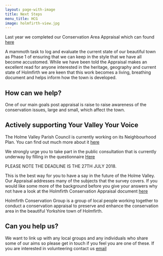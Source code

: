 ```yaml
---
layout: page-with-image
title: Next Steps
menu_title: HCG
image: holmfirth-view.jpg
---
```



Last year we completed our Conservation Area Appraisal which can found [here](/Appraisal/)

A mammoth task to log and evaluate the current state of our beautiful town as Phase 1 of ensuring that we can keep in the style that we have all become accustomed.
While we have been told the Appraisal makes an excellent read for anyone interested in the heritage, geography and current state of Holmfirth we are keen that this work becomes a living, breathing document and helps inform how the town is developed. 

## How can we help?
One of our main goals post appraisal is raise to raise awareness of the conservation issues, large and small, which affect the town.




## Actively supporting Your Valley Your Voice
The Holme Valley Parish Council is currently working on its Neighbourhood Plan.  You can find out much more about it [here]( https://www.holmevalleyparishcouncil.gov.uk/np/)

We strongly urge you to take part in the public consultation that is currently underway by filling in the questionnaire [Here](https://www.surveymonkey.co.uk/r/holmevalleyndp)

PLEASE NOTE THE DEADLINE IS THE 27TH JULY 2018.  

This is the best way for you to have a say in the future of the Holme Valley.  Our Appraisal addresses many of the subjects that the survey covers.  If you would like some more of the background before you give your answers why not have a look at the Holmfirth Conservation Appraisal document [here](/Appraisal/)

Holmfirth Conservation Group is a group of local people working together to conduct a conservation appraisal to preserve and enhance the
conservation area in the beautiful Yorkshire town of Holmfirth.



## Can you help us?
We want to link up with any local groups and any individuals who share some of our aims so please get in touch if you feel you are one of these.
If you are interested in volunteering contact us [email](mailto:Holmfirthconservation@outlook.com)

